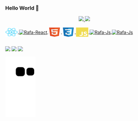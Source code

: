 ### Hello World 👋

<div align="center">
  <a href="https://github.com/riquenaru">
  <img height="180em" src="https://github-readme-stats.vercel.app/api?username=riquenaru&show_icons=true&theme=codeSTACKr&include_all_commits=true&count_private=true"/>
  <img height="180em" src="https://github-readme-stats.vercel.app/api/top-langs/?username=riquenaru&layout=compact&langs_count=7&theme=codeSTACKr"/>
</div>


<div style="display: inline_block"><br>
  
  <img align="center" alt="Rafa-React" height="30" width="40" src="https://raw.githubusercontent.com/devicons/devicon/master/icons/react/react-original.svg">
  <img align="center" alt="Rafa-React" height="30" width="35" src="https://img.icons8.com/fluency/48/000000/node-js.png"/>
  <img align="center" alt="Rafa-HTML" height="30" width="40" src="https://raw.githubusercontent.com/devicons/devicon/master/icons/html5/html5-original.svg">
  <img align="center" alt="Rafa-CSS" height="30" width="40" src="https://raw.githubusercontent.com/devicons/devicon/master/icons/css3/css3-original.svg">
  <img align="center" alt="Rafa-Js" height="30" width="40" src="https://raw.githubusercontent.com/devicons/devicon/master/icons/javascript/javascript-plain.svg">
  <img align="center" alt="Rafa-Js" height="37" width="35" src="https://img.icons8.com/color/48/228BE6/java-coffee-cup-logo--v1.png"/>
  <img align="center" alt="Rafa-Js" height="30" width="35" src="https://img.icons8.com/color/48/000000/mysql-logo.png"/>
</div>

##
<div>

  <a href="https://instagram.com/hertziick" target="_blank"><img src="https://img.shields.io/badge/-Instagram-%23E4405F?style=for-the-badge&logo=instagram&logoColor=white" target="_blank"></a>
  <a href = "mailto:oliveirahenriquegc@gmail.com"><img src="https://img.shields.io/badge/-Gmail-%23333?style=for-the-badge&logo=gmail&logoColor=white" target="_blank"></a>
  <a href="https://www.linkedin.com/in/tavareshenriquegc/" target="_blank"><img src="https://img.shields.io/badge/-LinkedIn-%230077B5?style=for-the-badge&logo=linkedin&logoColor=white" target="_blank"></a> 

  
</div>

  ![snake gif](https://github.com/riquenaru/riquenaru/blob/output/github-contribution-grid-snake.svg)
